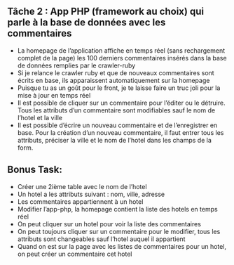 ## Tâche 2 : App PHP (framework au choix) qui parle à la base de données avec les commentaires

- La homepage de l’application affiche en temps réel (sans rechargement complet de la page) les 100 derniers commentaires insérés dans la base de données remplies par le crawler-ruby
-	Si je relance le crawler ruby et que de nouveaux commentaires sont écrits en base, ils apparaissent automatiquement sur la homepage
-	Puisque tu as un goût pour le front, je te laisse faire un truc joli pour la mise à jour en temps réel
-	Il est possible de cliquer sur un commentaire pour l’éditer ou le détruire. Tous les attributs d’un commentaire sont modifiables sauf le nom de l’hotel et la ville
-	Il est possible d’écrire un nouveau commentaire et de l’enregistrer en base. Pour la création d’un nouveau commentaire, il faut entrer tous les attributs, préciser la ville et le nom de l’hotel dans les champs de la form.

## Bonus Task:

-	Créer une 2ième table avec le nom de l’hotel
-	Un hotel a les attributs suivant : nom, ville, adresse
-	Les commentaires appartiennent à un hotel
-	Modifier l’app-php, la homepage contient la liste des hotels en temps réel
-	On peut cliquer sur un hotel pour voir la liste des commentaires
-	On peut toujours cliquer sur un commentaire pour le modifier, tous les attributs sont changeables sauf l’hotel auquel il appartient
-	Quand on est sur la page avec les listes de commentaires pour un hotel, on peut créer un commentaire cet hotel


